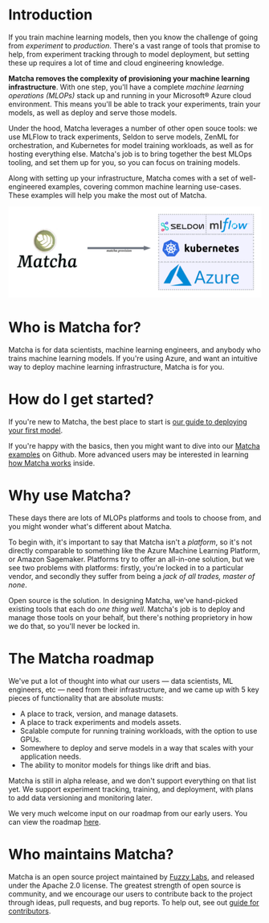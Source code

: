 # Introduction

If you train machine learning models, then you know the challenge of going from _experiment_ to _production_. There's a vast range of tools that promise to help, from experiment tracking through to model deployment, but setting these up requires a lot of time and cloud engineering knowledge.

**Matcha removes the complexity of provisioning your machine learning infrastructure**. With one step, you'll have a complete _machine learning operations (MLOPs)_ stack up and running in your Microsoft® Azure cloud environment. This means you'll be able to track your experiments, train your models, as well as deploy and serve those models.

Under the hood, Matcha leverages a number of other open souce tools: we use MLFlow to track experiments, Seldon to serve models, ZenML for orchestration, and Kubernetes for model training workloads, as well as for hosting everything else. Matcha's job is to bring together the best MLOps tooling, and set them up for you, so you can focus on training models.

Along with setting up your infrastructure, Matcha comes with a set of well-engineered examples, covering common machine learning use-cases. These examples will help you make the most out of Matcha.

![Diagram illustrating how Matcha provisions a stack of MLOPs tools on top of Kubernetes](img/stack-diagram.png)

# Who is Matcha for?

Matcha is for data scientists, machine learning engineers, and anybody who trains machine learning models. If you're using Azure, and want an intuitive way to deploy machine learning infrastructure, Matcha is for you.

# How do I get started?

If you're new to Matcha, the best place to start is [our guide to deploying your first model](getting-started.md).

If you're happy with the basics, then you might want to dive into our [Matcha examples](https://github.com/fuzzylabs/matcha-examples) on Github. More advanced users may be interested in learning [how Matcha works](inside-matcha.md) inside.

# Why use Matcha?

These days there are lots of MLOPs platforms and tools to choose from, and you might wonder what's different about Matcha.

To begin with, it's important to say that Matcha isn't a _platform_, so it's not directly comparable to something like the Azure Machine Learning Platform, or Amazon Sagemaker. Platforms try to offer an all-in-one solution, but we see two problems with platforms: firstly, you're locked in to a particular vendor, and secondly they suffer from being a _jack of all trades, master of none_.

Open source is the solution. In designing Matcha, we've hand-picked existing tools that each do _one thing well_. Matcha's job is to deploy and manage those tools on your behalf, but there's nothing proprietory in how we do that, so you'll never be locked in.

# The Matcha roadmap

We've put a lot of thought into what our users — data scientists, ML engineers, etc — need from their infrastructure, and we came up with 5 key pieces of functionality that are absolute musts:

* A place to track, version, and manage datasets.
* A place to track experiments and models assets.
* Scalable compute for running training workloads, with the option to use GPUs.
* Somewhere to deploy and serve models in a way that scales with your application needs.
* The ability to monitor models for things like drift and bias.

Matcha is still in alpha release, and we don't support everything on that list yet. We support experiment tracking, training, and deployment, with plans to add data versioning and monitoring later.

We very much welcome input on our roadmap from our early users. You can view the roadmap [here](https://matcha.hellonext.co/roadmap).

# Who maintains Matcha?

Matcha is an open source project maintained by [Fuzzy Labs](https://fuzzylabs.ai), and released under the Apache 2.0 license. The greatest strength of open source is community, and we encourage our users to contribute back to the project through ideas, pull requests, and bug reports. To help out, see out [guide for contributors](https://github.com/fuzzylabs/matcha/blob/main/CONTRIBUTING.md).
